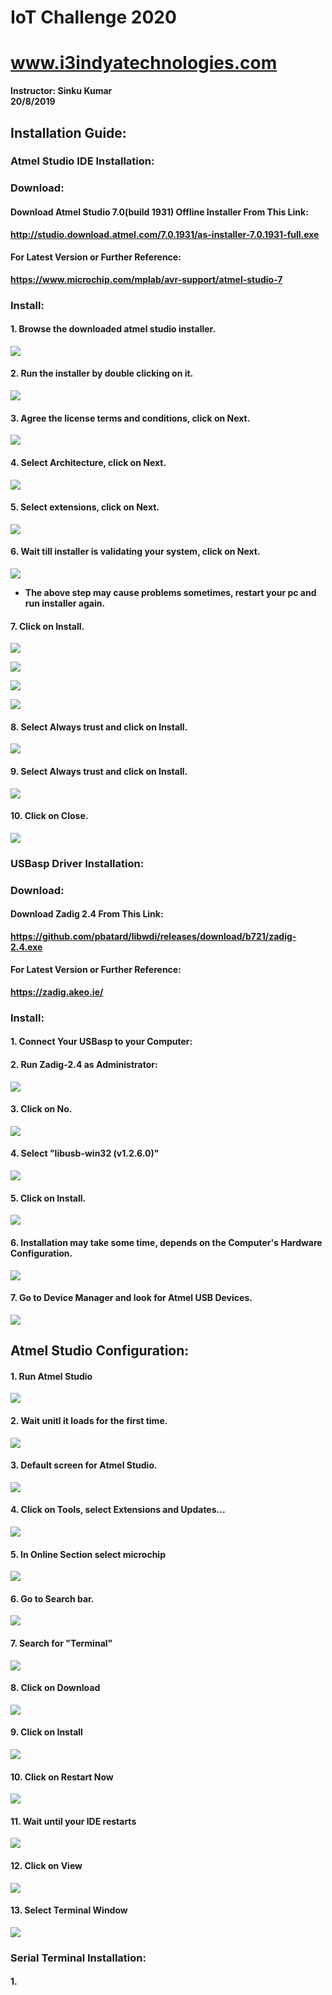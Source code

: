 # IoT Challenge 2020
# www.i3indyatechnologies.com
<b>Instructor:<b>
    Sinku Kumar<br>
20/8/2019<br>

## Installation Guide:

### Atmel Studio IDE Installation:

### Download:
#### Download Atmel Studio 7.0(build 1931) Offline Installer From This Link:
http://studio.download.atmel.com/7.0.1931/as-installer-7.0.1931-full.exe
#### For Latest Version or Further Reference:
https://www.microchip.com/mplab/avr-support/atmel-studio-7

### Install:
#### 1. Browse the downloaded atmel studio installer.
<img src="https://github.com/sinku1196/IoT/blob/master/Megatron/Screenshots/AVR_Studio_Step%20(1).png"><img>

#### 2. Run the installer by double clicking on it.
<img src="https://github.com/sinku1196/IoT/blob/master/Megatron/Screenshots/AVR_Studio_Step%20(2).png"><img>

#### 3. Agree the license terms and conditions, click on Next.
<img src="https://github.com/sinku1196/IoT/blob/master/Megatron/Screenshots/AVR_Studio_Step%20(3).png"><img>

#### 4. Select Architecture, click on Next.
<img src="https://github.com/sinku1196/IoT/blob/master/Megatron/Screenshots/AVR_Studio_Step%20(4).png"><img>

#### 5. Select extensions, click on Next.
<img src="https://github.com/sinku1196/IoT/blob/master/Megatron/Screenshots/AVR_Studio_Step%20(5).png"><img>

#### 6. Wait till installer is validating your system, click on Next.
<img src="https://github.com/sinku1196/IoT/blob/master/Megatron/Screenshots/AVR_Studio_Step%20(6).png"><img>

* The above step may cause problems sometimes, restart your pc and run installer again.

#### 7. Click on Install.

<img src="https://github.com/sinku1196/IoT/blob/master/Megatron/Screenshots/AVR_Studio_Step%20(7).png"><img>


<img src="https://github.com/sinku1196/IoT/blob/master/Megatron/Screenshots/AVR_Studio_Step%20(8).png"><img>

<img src="https://github.com/sinku1196/IoT/blob/master/Megatron/Screenshots/AVR_Studio_Step%20(9).png"><img>

<img src="https://github.com/sinku1196/IoT/blob/master/Megatron/Screenshots/AVR_Studio_Step%20(10).png"><img>

#### 8. Select Always trust and click on Install.
<img src="https://github.com/sinku1196/IoT/blob/master/Megatron/Screenshots/AVR_Studio_Step%20(11).png"><img>

#### 9. Select Always trust and click on Install.
<img src="https://github.com/sinku1196/IoT/blob/master/Megatron/Screenshots/AVR_Studio_Step%20(12).png"><img>

#### 10. Click on Close.
<img src="https://github.com/sinku1196/IoT/blob/master/Megatron/Screenshots/AVR_Studio_Step%20(13).png"><img>


### USBasp Driver Installation:

### Download:
#### Download Zadig 2.4 From This Link:
https://github.com/pbatard/libwdi/releases/download/b721/zadig-2.4.exe
#### For Latest Version or Further Reference:
https://zadig.akeo.ie/

### Install:
#### 1. Connect Your USBasp to your Computer:

#### 2. Run Zadig-2.4 as Administrator:
<img src="https://github.com/sinku1196/IoT/blob/master/Megatron/Screenshots/Screenshot%20(85).png"><img>

#### 3. Click on No.
<img src="https://github.com/sinku1196/IoT/blob/master/Megatron/Screenshots/Screenshot%20(86).png"><img>

#### 4. Select "libusb-win32 (v1.2.6.0)"
<img src="https://github.com/sinku1196/IoT/blob/master/Megatron/Screenshots/Screenshot%20(87).png"><img>

#### 5. Click on Install.
<img src="https://github.com/sinku1196/IoT/blob/master/Megatron/Screenshots/Screenshot%20(88).png"><img>

#### 6. Installation may take some time, depends on the Computer's Hardware Configuration.
<img src="https://github.com/sinku1196/IoT/blob/master/Megatron/Screenshots/Screenshot%20(89).png"><img>

#### 7. Go to Device Manager and look for Atmel USB Devices.
<img src="https://github.com/sinku1196/IoT/blob/master/Megatron/Screenshots/Screenshot%20(91).png"><img>

## Atmel Studio Configuration:

#### 1. Run Atmel Studio
<img src="https://github.com/sinku1196/IoT/blob/master/Megatron/Screenshots/AVR_Studio_Step%20(14).png"><img>

#### 2. Wait unitl it loads for the first time.
<img src="https://github.com/sinku1196/IoT/blob/master/Megatron/Screenshots/AVR_Studio_Step%20(15).png"><img>

#### 3. Default screen for Atmel Studio.
<img src="https://github.com/sinku1196/IoT/blob/master/Megatron/Screenshots/AVR_Studio_Step%20(16).png"><img>

#### 4. Click on Tools, select Extensions and Updates...
<img src="https://github.com/sinku1196/IoT/blob/master/Megatron/Screenshots/AVR_Studio_Step%20(17).png"><img>

#### 5. In Online Section select microchip
<img src="https://github.com/sinku1196/IoT/blob/master/Megatron/Screenshots/AVR_Studio_Step%20(18).png"><img>

#### 6. Go to Search bar.
<img src="https://github.com/sinku1196/IoT/blob/master/Megatron/Screenshots/AVR_Studio_Step%20(19).png"><img>

#### 7. Search for "Terminal"
<img src="https://github.com/sinku1196/IoT/blob/master/Megatron/Screenshots/AVR_Studio_Step%20(20).png"><img>

#### 8. Click on Download
<img src="https://github.com/sinku1196/IoT/blob/master/Megatron/Screenshots/AVR_Studio_Step%20(21).png"><img>

#### 9. Click on Install
<img src="https://github.com/sinku1196/IoT/blob/master/Megatron/Screenshots/AVR_Studio_Step%20(22).png"><img>

#### 10. Click on Restart Now
<img src="https://github.com/sinku1196/IoT/blob/master/Megatron/Screenshots/AVR_Studio_Step%20(23).png"><img>

#### 11. Wait until your IDE restarts
<img src="https://github.com/sinku1196/IoT/blob/master/Megatron/Screenshots/AVR_Studio_Step%20(24).png"><img>

#### 12. Click on View
<img src="https://github.com/sinku1196/IoT/blob/master/Megatron/Screenshots/AVR_Studio_Step%20(25).png"><img>

#### 13. Select Terminal Window
<img src="https://github.com/sinku1196/IoT/blob/master/Megatron/Screenshots/AVR_Studio_Step%20(26).png"><img>
### Serial Terminal Installation:
#### 1. 
